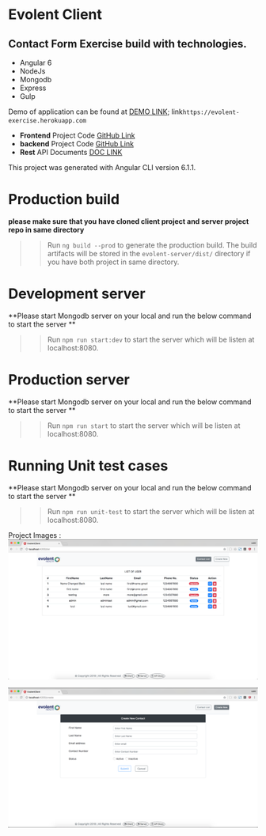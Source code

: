 # Evolent Client

## Contact Form Exercise build with technologies.
* Angular 6
* NodeJs
* Mongodb
* Express
* Gulp

Demo of application can be found at [DEMO LINK](https://evolent-exercise.herokuapp.com/);
 link``https://evolent-exercise.herokuapp.com``

* **Frontend** Project Code  [GitHub Link](https://github.com/meanMonk/evolent-client)
* **backend** Project Code  [GitHub Link](https://github.com/meanMonk/evolent-server)
* **Rest** API Documents  [DOC LINK](https://evolent-exercise.herokuapp.com/api-docs)
  
This project was generated with Angular CLI version 6.1.1.

# Production build

**__please make sure that you have cloned client project and server project repo in same directory__**

>> Run `ng build --prod` to generate the production build. 
The build artifacts will be stored in the `evolent-server/dist/` directory if you have both project in same directory. 

# Development server 

**Please start Mongodb server on your local and run the below command to start the server **

>> Run `npm run start:dev` to start the server which will be listen at localhost:8080. 

# Production server 

**Please start Mongodb server on your local and run the below command to start the server **

>> Run `npm run start` to start the server which will be listen at localhost:8080. 

# Running Unit test cases

**Please start Mongodb server on your local and run the below command to start the server **

>> Run `npm run unit-test` to start the server which will be listen at localhost:8080. 


Project Images : 
![Image of users list](list.png)

![Image of user create form](form.png)

